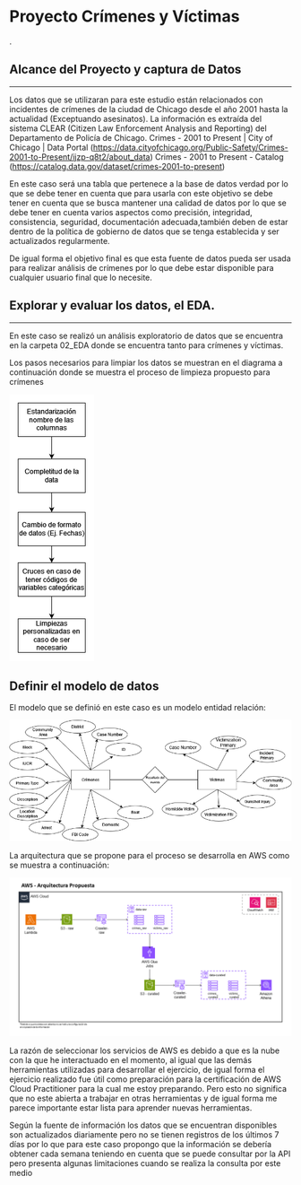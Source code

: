 # Proyecto Crímenes y Víctimas
.

## Alcance del Proyecto y captura de Datos
--- 

Los datos que se utilizaran para este estudio están relacionados con incidentes de crímenes de la ciudad de Chicago desde el año 2001 hasta la actualidad (Exceptuando asesinatos). La información es extraída del sistema CLEAR (Citizen Law Enforcement Analysis and Reporting) del Departamento de Policía de Chicago.
Crimes - 2001 to Present | City of Chicago | Data Portal (https://data.cityofchicago.org/Public-Safety/Crimes-2001-to-Present/ijzp-q8t2/about_data)
Crimes - 2001 to Present - Catalog (https://catalog.data.gov/dataset/crimes-2001-to-present)

En este caso será una tabla que pertenece a la base de datos verdad por lo que se debe tener en cuenta que para usarla con este objetivo se debe tener en cuenta que se busca mantener una calidad de datos por lo que se debe tener en cuenta varios aspectos como precisión, integridad, consistencia, seguridad, documentación adecuada,también deben de estar dentro de la política de gobierno de datos que se tenga establecida y ser actualizados regularmente. 

De igual forma el objetivo final es que esta fuente de datos pueda ser usada para realizar análisis de crímenes por lo que debe estar disponible para cualquier usuario final que lo necesite.


## Explorar y evaluar los datos, el EDA.
---

En este caso se realizó un análisis exploratorio de datos que se encuentra en la carpeta 02_EDA donde se encuentra tanto para crímenes y víctimas. 

Los pasos necesarios para limpiar los datos se muestran en el diagrama a continuación donde se muestra el proceso de limpieza propuesto para crímenes

![Diagram](https://github.com/LauGon27/03_PRUEBAS/blob/e615a7aee198ff18cfd5ae978ef8414936288f75/05_readme_info/limpieza.png)

## Definir el modelo de datos

El modelo que se definió en este caso es un modelo entidad relación:

![Diagram](https://github.com/LauGon27/03_PRUEBAS/blob/e615a7aee198ff18cfd5ae978ef8414936288f75/05_readme_info/modelo_conceptual.png)

La arquitectura que se propone para el proceso se desarrolla en AWS como se muestra a continuación:

![Diagram](https://github.com/LauGon27/03_PRUEBAS/blob/e615a7aee198ff18cfd5ae978ef8414936288f75/05_readme_info/Arquitectura.png)

La razón de seleccionar los servicios de AWS es debido a que es la nube con la que he interactuado en el momento, al igual que las demás herramientas utilizadas para desarrollar el ejercicio, de igual forma el ejercicio realizado fue útil como preparación para la certificación de AWS Cloud Practitioner para la cual me estoy preparando. Pero esto no significa que no este abierta a trabajar en otras herramientas y de igual forma me parece importante estar lista para aprender nuevas herramientas. 

Según la fuente de información los datos que se encuentran disponibles son actualizados diariamente pero no se tienen registros de los últimos 7 días por lo que para este caso propongo que la información se debería obtener cada semana teniendo en cuenta que se puede consultar por la API pero presenta algunas limitaciones cuando se realiza la consulta por este medio
